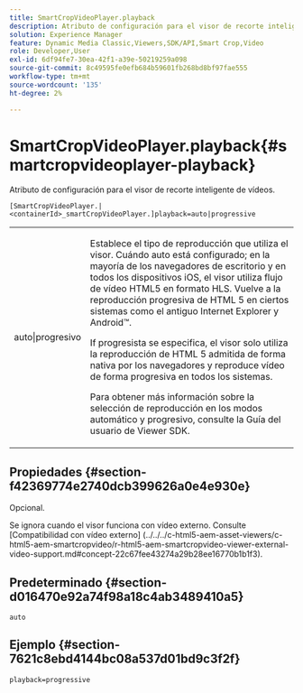 ```yaml
---
title: SmartCropVideoPlayer.playback
description: Atributo de configuración para el visor de recorte inteligente de vídeos.
solution: Experience Manager
feature: Dynamic Media Classic,Viewers,SDK/API,Smart Crop,Video
role: Developer,User
exl-id: 6df94fe7-30ea-42f1-a39e-50219259a098
source-git-commit: 8c49595fe0efb684b59601fb268bd8bf97fae555
workflow-type: tm+mt
source-wordcount: '135'
ht-degree: 2%

---
```


# SmartCropVideoPlayer.playback{#smartcropvideoplayer-playback}

Atributo de configuración para el visor de recorte inteligente de vídeos.

`[SmartCropVideoPlayer.|<containerId>_smartCropVideoPlayer.]playback=auto|progressive`

<table id="table_C616483932C2482CA9794DDD7313FD7C"> 
 <tbody> 
  <tr> 
   <td colname="col1"> <p> <span class="codeph"> auto|progresivo</span> </p> </td> 
   <td colname="col2"> <p> Establece el tipo de reproducción que utiliza el visor. Cuándo <span class="codeph"> auto</span> está configurado; en la mayoría de los navegadores de escritorio y en todos los dispositivos iOS, el visor utiliza flujo de vídeo HTML5 en formato HLS. Vuelve a la reproducción progresiva de HTML 5 en ciertos sistemas como el antiguo Internet Explorer y Android™. </p> <p>If <span class="codeph"> progresista</span> se especifica, el visor solo utiliza la reproducción de HTML 5 admitida de forma nativa por los navegadores y reproduce vídeo de forma progresiva en todos los sistemas. </p> <p>Para obtener más información sobre la selección de reproducción en los modos automático y progresivo, consulte la Guía del usuario de Viewer SDK. </p> </td> 
  </tr> 
 </tbody> 
</table>

## Propiedades {#section-f42369774e2740dcb399626a0e4e930e}

Opcional.

Se ignora cuando el visor funciona con vídeo externo. Consulte [Compatibilidad con vídeo externo]
(../../../c-html5-aem-asset-viewers/c-html5-aem-smartcropvideo/r-html5-aem-smartcropvideo-viewer-external-video-support.md#concept-22c67fee43274a29b28ee16770b1b1f3).

## Predeterminado {#section-d016470e92a74f98a18c4ab3489410a5}

`auto`

## Ejemplo {#section-7621c8ebd4144bc08a537d01bd9c3f2f}

```
playback=progressive
```
